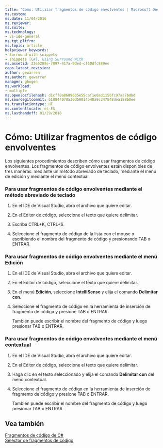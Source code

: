 ```yaml
---
title: "Cómo: Utilizar fragmentos de código envolventes | Microsoft Docs"
ms.custom: 
ms.date: 11/04/2016
ms.reviewer: 
ms.suite: 
ms.technology:
- vs-ide-general
ms.tgt_pltfrm: 
ms.topic: article
helpviewer_keywords:
- Surround-with snippets
- snippets [C#], using Surround With
ms.assetid: 23e5288e-7897-417a-9ded-cf60dfc889ee
caps.latest.revision: 
author: gewarren
ms.author: gewarren
manager: ghogen
ms.workload:
- multiple
ms.openlocfilehash: d1cff0a8689635e55caf1e0ad1156fc97aa7bdbd
ms.sourcegitcommit: b18844078a30d59014b48a9c247848dea188b0ee
ms.translationtype: HT
ms.contentlocale: es-ES
ms.lasthandoff: 01/29/2018
---
```

# <a name="how-to-use-surround-with-code-snippets"></a>Cómo: Utilizar fragmentos de código envolventes
Los siguientes procedimientos describen cómo usar fragmentos de código envolventes. Los fragmentos de código envolventes están disponibles de tres maneras: mediante un método abreviado de teclado, mediante el menú de edición y mediante el menú contextual.  
  
### <a name="to-use-surround-with-code-snippets-through-keyboard-shortcut"></a>Para usar fragmentos de código envolventes mediante el método abreviado de teclado  
  
1.  En el IDE de Visual Studio, abra el archivo que quiere editar.  
  
2.  En el Editor de código, seleccione el texto que quiere delimitar.  
  
3.  Escriba CTRL+K, CTRL+S.  
  
4.  Seleccione el fragmento de código de la lista con el mouse o escribiendo el nombre del fragmento de código y presionando TAB o ENTRAR.  
  
### <a name="to-use-surround-with-code-snippets-through-the-edit-menu"></a>Para usar fragmentos de código envolventes mediante el menú Edición  
  
1.  En el IDE de Visual Studio, abra el archivo que quiere editar.  
  
2.  En el Editor de código, seleccione el texto que quiere delimitar.  
  
3.  En el menú **Edición**, seleccione **IntelliSense** y elija el comando **Delimitar con**.  
  
4.  Seleccione el fragmento de código en la herramienta de inserción de fragmento de código y presione TAB o ENTRAR.  
  
     También puede escribir el nombre del fragmento de código y luego presionar TAB o ENTRAR.  
  
### <a name="to-use-surround-with-code-snippets-through-the-context-menu"></a>Para usar fragmentos de código envolventes mediante el menú contextual  
  
1.  En el IDE de Visual Studio, abra el archivo que quiere editar.  
  
2.  En el Editor de código, seleccione el texto que quiere delimitar.  
  
3.  Haga clic en el texto seleccionado y elija el comando **Delimitar con** del menú contextual.  
  
4.  Seleccione el fragmento de código en la herramienta de inserción de fragmento de código y presione TAB o ENTRAR.  
  
     También puede escribir el nombre del fragmento de código y luego presionar TAB o ENTRAR.  
  
## <a name="see-also"></a>Vea también  
 [Fragmentos de código de C#](../ide/visual-csharp-code-snippets.md)   
 [Selector de fragmentos de código](../ide/reference/code-snippet-picker.md)